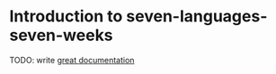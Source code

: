 # Introduction to seven-languages-seven-weeks

TODO: write [great documentation](http://jacobian.org/writing/great-documentation/what-to-write/)
